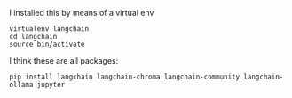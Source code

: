 I installed this by means of a virtual env

    virtualenv langchain
    cd langchain
    source bin/activate

I think these are all packages:

    pip install langchain langchain-chroma langchain-community langchain-ollama jupyter
